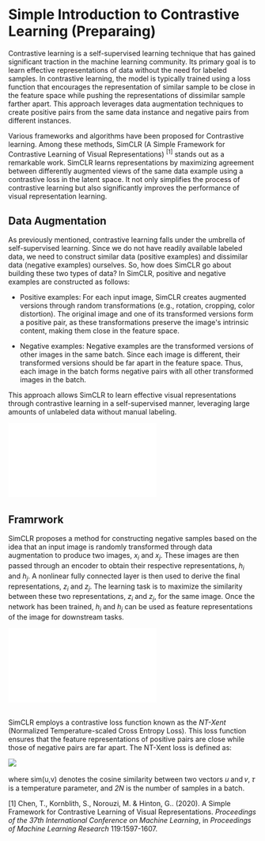 # Simple Introduction to Contrastive Learning (Preparaing)
Contrastive learning is a self-supervised learning technique that has gained significant traction in the machine learning community. Its primary goal is to learn effective representations of data without the need for labeled samples. In contrastive learning, the model is typically trained using a loss function that encourages the representation of similar sample to be close in the feature space while pushing the representations of dissimilar sample farther apart. This approach leverages data augmentation techniques to create positive pairs from the same data instance and negative pairs from different instances.

Various frameworks and algorithms have been proposed for Contrastive learning. Among these methods, SimCLR (A Simple Framework for Contrastive Learning of Visual Representations) <sup>[1]</sup> stands out as a remarkable work. SimCLR learns representations by maximizing agreement between differently augmented views of the same data example using a contrastive loss in the latent space. It not only simplifies the process of contrastive learning but also significantly improves the performance of visual representation learning. 

## Data Augmentation
As previously mentioned, contrastive learning falls under the umbrella of self-supervised learning. Since we do not have readily available labeled data, we need to construct similar data (positive examples) and dissimilar data (negative examples) ourselves. So, how does SimCLR go about building these two types of data? In SimCLR, positive and negative examples are constructed as follows:

- Positive examples: For each input image, SimCLR creates augmented versions through random transformations (e.g., rotation, cropping, color distortion). The original image and one of its transformed versions form a positive pair, as these transformations preserve the image's intrinsic content, making them close in the feature space.

* Negative examples: Negative examples are the transformed versions of other images in the same batch. Since each image is different, their transformed versions should be far apart in the feature space. Thus, each image in the batch forms negative pairs with all other transformed images in the batch.

This approach allows SimCLR to learn effective visual representations through contrastive learning in a self-supervised manner, leveraging large amounts of unlabeled data without manual labeling. 

![Data augmentation operators used in SimCLR](./images/SimCLR_Data_Augmentation.pdf)

## Framrwork
SimCLR proposes a method for constructing negative samples based on the idea that an input image is randomly transformed through data augmentation to produce two images, $x_i$ and $x_j$. These images are then passed through an encoder to obtain their respective representations, $h_i$ and $h_j$. A nonlinear fully connected layer is then used to derive the final representations, $z_i$ and $z_j$. The learning task is to maximize the similarity between these two representations, $z_i$ and $z_j$, for the same image. Once the network has been trained, $h_i$ and $h_j$ can be used as feature representations of the image for downstream tasks.

![The proposed framework of SimCLR](./images/SimCLR_Framework.pdf)



##
SimCLR employs a contrastive loss function known as the _NT-Xent_ (Normalized Temperature-scaled Cross Entropy Loss). This loss function ensures that the feature representations of positive pairs are close while those of negative pairs are far apart. The NT-Xent loss is defined as:

![](https://latex.codecogs.com/png.image?\large&space;\dpi{120}\bg{white}\ell_{i,j}=-\log\frac{\exp(\mathrm{sim}(z_i,z_j)/\tau)}{\sum_{k=1}^{2N}\mathrm{1}_{[k\neq&space;i]}\exp(\mathrm{sim}(z_i,z_k)/\tau)})

where sim(u,v) denotes the cosine similarity between two vectors 𝑢 and 𝑣, 𝜏 is a temperature parameter, and _2N_ is the number of samples in a batch.


[1] Chen, T., Kornblith, S., Norouzi, M. &amp; Hinton, G.. (2020). A Simple Framework for Contrastive Learning of Visual Representations. <i>Proceedings of the 37th International Conference on Machine Learning</i>, in <i>Proceedings of Machine Learning Research</i> 119:1597-1607.

